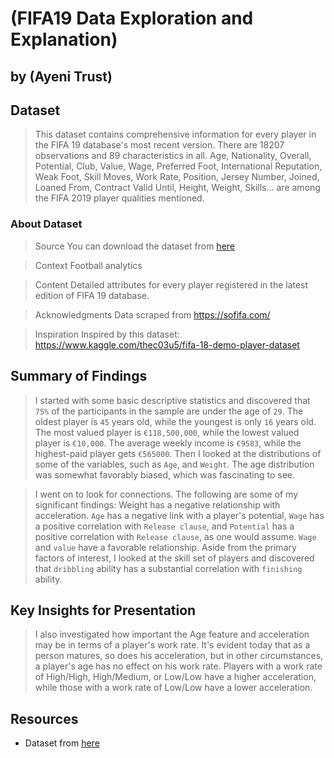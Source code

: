 # (FIFA19 Data Exploration and Explanation)
## by (Ayeni Trust)


## Dataset

> This dataset contains comprehensive information for every player in the FIFA 19 database's most recent version. There are 18207 observations and 89 characteristics in all. Age, Nationality, Overall, Potential, Club, Value, Wage, Preferred Foot, International Reputation, Weak Foot, Skill Moves, Work Rate, Position, Jersey Number, Joined, Loaned From, Contract Valid Until, Height, Weight, Skills... are among the FIFA 2019 player qualities mentioned.

### About Dataset
> Source
You can download the dataset from [here](https://www.kaggle.com/datasets/javagarm/fifa-19-complete-player-dataset?resource=download)

> Context
Football analytics

> Content
Detailed attributes for every player registered in the latest edition of FIFA 19 database.

> Acknowledgments
Data scraped from https://sofifa.com/

> Inspiration
Inspired by this dataset: https://www.kaggle.com/thec03u5/fifa-18-demo-player-dataset



## Summary of Findings

> I started with some basic descriptive statistics and discovered that `75%` of the participants in the sample are under the age of `29`. The oldest player is `45` years old, while the youngest is only `16` years old. The most valued player is `€118,500,000`, while the lowest valued player is `€10,000`. The average weekly income is `€9583`, while the highest-paid player gets `€565000`. Then I looked at the distributions of some of the variables, such as `Age`, and `Weight`. The age distribution was somewhat favorably biased, which was fascinating to see.

> I went on to look for connections. The following are some of my significant findings: Weight has a negative relationship with acceleration. `Age` has a negative link with a player's potential, `Wage` has a positive correlation with `Release clause`, and `Potential` has a positive correlation with `Release clause`, as one would assume. `Wage` and `value` have a favorable relationship. Aside from the primary factors of interest, I looked at the skill set of players and discovered that `dribbling` ability has a substantial correlation with `finishing` ability.

## Key Insights for Presentation

> I also investigated how important the Age feature and acceleration may be in terms of a player's work rate. It's evident today that as a person matures, so does his acceleration, but in other circumstances, a player's age has no effect on his work rate. Players with a work rate of High/High, High/Medium, or Low/Low have a higher acceleration, while those with a work rate of Low/Low have a lower acceleration. 


## Resources
- Dataset from [here](https://www.kaggle.com/datasets/javagarm/fifa-19-complete-player-dataset?resource=download)